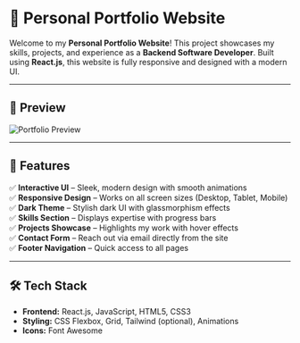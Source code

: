 # 🚀 Personal Portfolio Website

Welcome to my **Personal Portfolio Website**! This project showcases my skills, projects, and experience as a **Backend Software Developer**. Built using **React.js**, this website is fully responsive and designed with a modern UI.

---

## 📸 Preview
![Portfolio Preview](https://your-image-url.com)

---

## 📌 Features
✅ **Interactive UI** – Sleek, modern design with smooth animations  
✅ **Responsive Design** – Works on all screen sizes (Desktop, Tablet, Mobile)  
✅ **Dark Theme** – Stylish dark UI with glassmorphism effects  
✅ **Skills Section** – Displays expertise with progress bars  
✅ **Projects Showcase** – Highlights my work with hover effects  
✅ **Contact Form** – Reach out via email directly from the site  
✅ **Footer Navigation** – Quick access to all pages  

---

## 🛠️ **Tech Stack**
- **Frontend:** React.js, JavaScript, HTML5, CSS3  
- **Styling:** CSS Flexbox, Grid, Tailwind (optional), Animations  
- **Icons:** Font Awesome  

